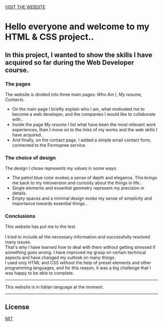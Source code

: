 [VISIT THE WEBSITE](https://tommasoaricci.github.io/portfolio/)

<h1>Hello everyone and welcome to my HTML & CSS project..</h1>

<h2>In this project, I wanted to show the skills I have acquired so far during the Web Developer course.</h2>

<h3>The pages</h3>

The website is divided into three main pages: <em>Who Am I, My resume, Contacts</em>.

<ul>

<li>On the main page I briefly explain who I am, what motivated me to become a web developer, and the companies I would like to collaborate with..</li>

<li>Inside the page <em>My resume</em> I list what have been the most relevant work experiences, then I move on to the links of my works and the web skills I have acquired..</li>

<li>And finally, on the contact page, I added a simple email contact form, connected to the Formspree service.</li>

</ul>

<h3>The choice of design</h3>

The design I chose represents my values in some ways:
<ul>
  <li>The petrol blue color evokes a sense of depth and elegance. This brings me back to my introversion and curiosity about the things in life..</li>
  <li>Single elements and essential geometry represent my precision in details.</li>
  <li>Empty spaces and a minimal design evoke my sense of simplicity and importance towards essential things..</li>
</ul>

<h3>Conclusions</h3>

This website has put me to the test. <br> <br>
I tried to include all the necessary information and successfully resolved many issues. <br>
That's why I have learned how to deal with them without getting stressed if something goes wrong. I have improved my grasp on certain technical aspects and have changed my outlook on many things. <br>
I used only HTML and CSS without the help of preset elements and other programming languages, and for this reason, it was a big challenge that I was happy to be able to complete.

***
This website is in italian language at the moment.
***

## License

[MIT](https://choosealicense.com/licenses/mit/)



